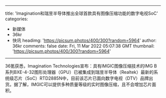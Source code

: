
---
title: 'Imagination和瑞昱半导体推出全球首款具有图像压缩功能的数字电视SoC'
categories: 
 - 新媒体
 - 36kr
 - 快讯
headimg: 'https://picsum.photos/400/300?random=5964'
author: 36kr
comments: false
date: Fri, 11 Mar 2022 05:07:38 GMT
thumbnail: 'https://picsum.photos/400/300?random=5964'
---

<div>   
36氪获悉，Imagination Technologies宣布：具有IMGIC图像压缩技术的IMG B系列BXE-4-32图形处理器（GPU）已被集成到瑞昱半导体（Realtek）最新的系统级芯片（SoC）RTD2885N中，目前该芯片已面向数字电视（DTV）品牌出货。据了解，IMGIC可以提供多种质量等级的实时图像压缩，且不会增加芯片面积。  
</div>
            